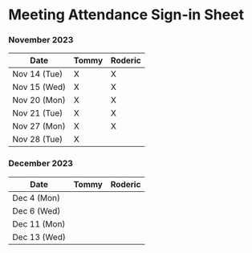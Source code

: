 # Meeting Attendance Sign-in Sheet

### November 2023

| Date        |   Tommy  |  Roderic  |
|-------------|----------|-----------|
| Nov 14 (Tue)|     X    |     X     |
| Nov 15 (Wed)|     X    |     X     |
| Nov 20 (Mon)|     X    |     X     |
| Nov 21 (Tue)|     X    |     X     |
| Nov 27 (Mon)|     X    |     X     |
| Nov 28 (Tue)|     X    |           |

### December 2023

| Date        |   Tommy   |  Roderic  |
|-------------|-----------|-----------|
| Dec 4 (Mon) |           |           |
| Dec 6 (Wed) |           |           |
| Dec 11 (Mon)|           |           |  
| Dec 13 (Wed)|           |           |
